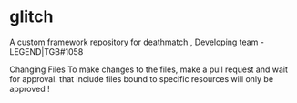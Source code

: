 # glitch
A custom framework repository for deathmatch , Developing team - LEGEND|TGB#1058


Changing Files
To make changes to the files, make a pull request and wait for approval. that include files bound to specific resources will only be approved !

